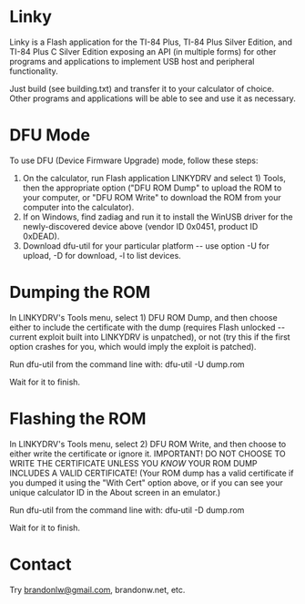 Linky
=====

Linky is a Flash application for the TI-84 Plus, TI-84 Plus Silver Edition, and TI-84 Plus C Silver Edition exposing an API (in multiple forms) for other programs and applications to implement USB host and peripheral functionality.

Just build (see building.txt) and transfer it to your calculator of choice. Other programs and applications will be able to see and use it as necessary.

DFU Mode
========

To use DFU (Device Firmware Upgrade) mode, follow these steps:

1. On the calculator, run Flash application LINKYDRV and select 1) Tools, then the appropriate option ("DFU ROM Dump" to upload the ROM to your computer, or "DFU ROM Write" to download the ROM from your computer into the calculator).
2. If on Windows, find zadiag and run it to install the WinUSB driver for the newly-discovered device above (vendor ID 0x0451, product ID 0xDEAD).
2. Download dfu-util for your particular platform -- use option -U for upload, -D for download, -l to list devices.

Dumping the ROM
===============
In LINKYDRV's Tools menu, select 1) DFU ROM Dump, and then choose either to include the certificate with the dump (requires Flash unlocked -- current exploit built into LINKYDRV is unpatched), or not (try this if the first option crashes for you, which would imply the exploit is patched).

Run dfu-util from the command line with: dfu-util -U dump.rom

Wait for it to finish.

Flashing the ROM
================
In LINKYDRV's Tools menu, select 2) DFU ROM Write, and then choose to either write the certificate or ignore it.
IMPORTANT! DO NOT CHOOSE TO WRITE THE CERTIFICATE UNLESS YOU *KNOW* YOUR ROM DUMP INCLUDES A VALID CERTIFICATE!
(Your ROM dump has a valid certificate if you dumped it using the "With Cert" option above, or if you can see your unique calculator ID in the About screen in an emulator.)

Run dfu-util from the command line with: dfu-util -D dump.rom

Wait for it to finish.

Contact
=======
Try brandonlw@gmail.com, brandonw.net, etc.
